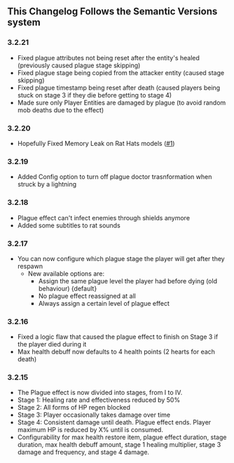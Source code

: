 ## This Changelog Follows the Semantic Versions system

### 3.2.21
- Fixed plague attributes not being reset after the entity's healed (previously caused plague stage skipping)
- Fixed plague stage being copied from the attacker entity (caused stage skipping)
- Fixed plague timestamp being reset after death (caused players being stuck on stage 3 if they die before getting to stage 4)
- Made sure only Player Entities are damaged by plague (to avoid random mob deaths due to the effect)

### 3.2.20
- Hopefully Fixed Memory Leak on Rat Hats models ([#1](https://github.com/Rebirth-of-the-Night/Rats-RatN-Edition/issues/1))

### 3.2.19
- Added Config option to turn off plague doctor trasnformation when struck by a lightning

### 3.2.18
- Plague effect can't infect enemies through shields anymore
- Added some subtitles to rat sounds

### 3.2.17
- You can now configure which plague stage the player will get after they respawn
    - New available options are:
        - Assign the same plague level the player had before dying (old behaviour) {default}
        - No plague effect reassigned at all
        - Always assign a certain level of plague effect

### 3.2.16
- Fixed a logic flaw that caused the plague effect to finish on Stage 3 if the player died during it
- Max health debuff now defaults to 4 health points (2 hearts for each death)

### 3.2.15
- The Plague effect is now divided into stages, from I to IV.
- Stage 1: Healing rate and effectiveness reduced by 50%
- Stage 2: All forms of HP regen blocked
- Stage 3: Player occasionally takes damage over time
- Stage 4: Consistent damage until death. Plague effect ends. Player maximum HP is reduced by X% until <y item> is consumed.
- Configurability for max health restore item, plague effect duration, stage duration, max health debuff amount, stage 1 healing multiplier, stage 3 damage and frequency, and stage 4 damage.